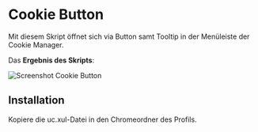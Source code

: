 # Cookie Button
Mit diesem Skript öffnet sich via Button samt Tooltip in der Menüleiste der Cookie Manager.

Das **Ergebnis des Skripts**:

![Screenshot Cookie Button](https://github.com/ardiman/userChrome.js/raw/master/cookiebutton/scr_cookiebutton.png)


## Installation
Kopiere die uc.xul-Datei in den Chromeordner des Profils.